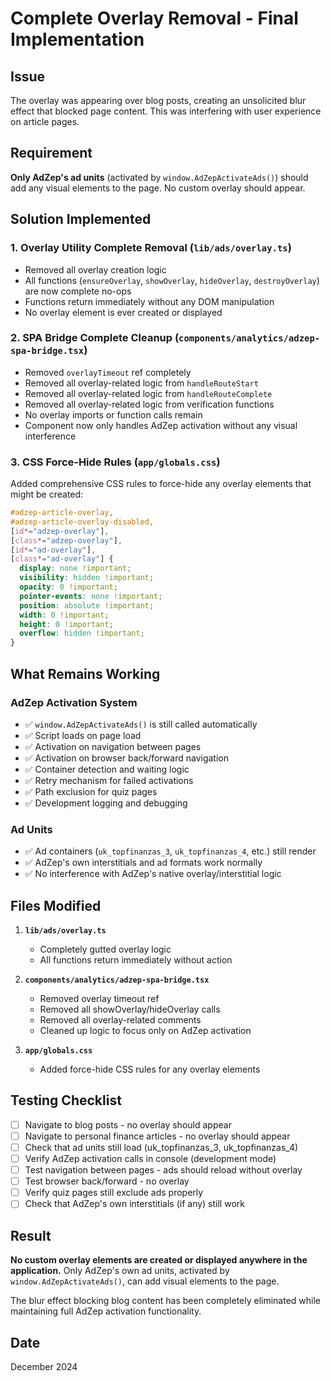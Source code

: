 # Complete Overlay Removal - Final Implementation

## Issue

The overlay was appearing over blog posts, creating an unsolicited blur effect that blocked page content. This was interfering with user experience on article pages.

## Requirement

**Only AdZep's ad units** (activated by `window.AdZepActivateAds()`) should add any visual elements to the page. No custom overlay should appear.

## Solution Implemented

### 1. Overlay Utility Complete Removal (`lib/ads/overlay.ts`)

- Removed all overlay creation logic
- All functions (`ensureOverlay`, `showOverlay`, `hideOverlay`, `destroyOverlay`) are now complete no-ops
- Functions return immediately without any DOM manipulation
- No overlay element is ever created or displayed

### 2. SPA Bridge Complete Cleanup (`components/analytics/adzep-spa-bridge.tsx`)

- Removed `overlayTimeout` ref completely
- Removed all overlay-related logic from `handleRouteStart`
- Removed all overlay-related logic from `handleRouteComplete`
- Removed all overlay-related logic from verification functions
- No overlay imports or function calls remain
- Component now only handles AdZep activation without any visual interference

### 3. CSS Force-Hide Rules (`app/globals.css`)

Added comprehensive CSS rules to force-hide any overlay elements that might be created:

```css
#adzep-article-overlay,
#adzep-article-overlay-disabled,
[id*="adzep-overlay"],
[class*="adzep-overlay"],
[id*="ad-overlay"],
[class*="ad-overlay"] {
  display: none !important;
  visibility: hidden !important;
  opacity: 0 !important;
  pointer-events: none !important;
  position: absolute !important;
  width: 0 !important;
  height: 0 !important;
  overflow: hidden !important;
}
```

## What Remains Working

### AdZep Activation System

- ✅ `window.AdZepActivateAds()` is still called automatically
- ✅ Script loads on page load
- ✅ Activation on navigation between pages
- ✅ Activation on browser back/forward navigation
- ✅ Container detection and waiting logic
- ✅ Retry mechanism for failed activations
- ✅ Path exclusion for quiz pages
- ✅ Development logging and debugging

### Ad Units

- ✅ Ad containers (`uk_topfinanzas_3`, `uk_topfinanzas_4`, etc.) still render
- ✅ AdZep's own interstitials and ad formats work normally
- ✅ No interference with AdZep's native overlay/interstitial logic

## Files Modified

1. **`lib/ads/overlay.ts`**
   - Completely gutted overlay logic
   - All functions return immediately without action

2. **`components/analytics/adzep-spa-bridge.tsx`**
   - Removed overlay timeout ref
   - Removed all showOverlay/hideOverlay calls
   - Removed all overlay-related comments
   - Cleaned up logic to focus only on AdZep activation

3. **`app/globals.css`**
   - Added force-hide CSS rules for any overlay elements

## Testing Checklist

- [ ] Navigate to blog posts - no overlay should appear
- [ ] Navigate to personal finance articles - no overlay should appear
- [ ] Check that ad units still load (uk_topfinanzas_3, uk_topfinanzas_4)
- [ ] Verify AdZep activation calls in console (development mode)
- [ ] Test navigation between pages - ads should reload without overlay
- [ ] Test browser back/forward - no overlay
- [ ] Verify quiz pages still exclude ads properly
- [ ] Check that AdZep's own interstitials (if any) still work

## Result

**No custom overlay elements are created or displayed anywhere in the application.** Only AdZep's own ad units, activated by `window.AdZepActivateAds()`, can add visual elements to the page.

The blur effect blocking blog content has been completely eliminated while maintaining full AdZep activation functionality.

## Date

December 2024
